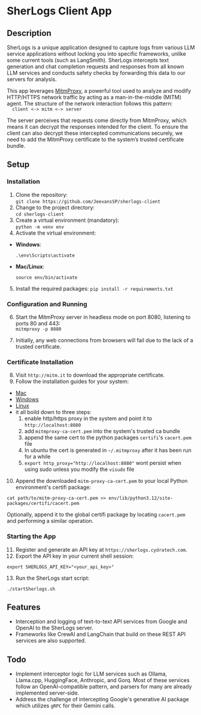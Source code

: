 # SherLogs Client App

## Description

SherLogs is a unique application designed to capture logs from various LLM service applications without locking you into specific frameworks, unlike some current tools (such as LangSmith). SherLogs intercepts text generation and chat completion requests and responses from all known LLM services and conducts safety checks by forwarding this data to our servers for analysis.

This app leverages [MitmProxy](https://mitmproxy.org/), a powerful tool used to analyze and modify HTTP/HTTPS network traffic by acting as a man-in-the-middle (MITM) agent. The structure of the network interaction follows this pattern:  
 `   client <-> mitm <-> server  
  `

The server perceives that requests come directly from MitmProxy, which means it can decrypt the responses intended for the client. To ensure the client can also decrypt these intercepted communications securely, we need to add the MitmProxy certificate to the system’s trusted certificate bundle.

## Setup

### Installation

1. Clone the repository:  
   `git clone https://github.com/JeevansSP/sherlogs-client`
2. Change to the project directory:  
   `cd sherlogs-client`
3. Create a virtual environment (mandatory):  
   `python -m venv env`
4. Activate the virtual environment:

- **Windows**:
  ```
  .\env\Scripts\activate
  ```
- **Mac/Linux**:
  ```
  source env/bin/activate
  ```

5. Install the required packages:
   `pip install -r requirements.txt`

### Configuration and Running

6. Start the MitmProxy server in headless mode on port 8080, listening to ports 80 and 443:  
   `mitmproxy -p 8080`

7. Initially, any web connections from browsers will fail due to the lack of a trusted certificate.

### Certificate Installation

8. Visit `http://mitm.it` to download the appropriate certificate.
9. Follow the installation guides for your system:

- [Mac](https://www.youtube.com/watch?v=7BXsaU42yok&t=525s)
- [Windows](https://www.youtube.com/watch?v=AacH2L_D2B8)
- [Linux](https://www.youtube.com/watch?v=igcsLKDfssw)
- it all boild down to three steps:
    1. enable http/https proxy in the system and point it to `http://localhost:8080`
    2. add `mitmproxy-ca-cert.pem` into the system's trusted ca bundle
    3. append the same cert to the python packages `certifi`'s `cacert.pem` file
    4. In ubuntu the cert is generated in `~/.mitmproxy` after it has been run for a while
    5. `export http_proxy="http://localhost:8080"` wont persist when using sudo unless you modify the `visudo` file
     

10. Append the downloaded `mitm-proxy-ca-cert.pem` to your local Python environment's certifi package:

```
cat path/to/mitm-proxy-ca-cert.pem >> env/lib/python3.12/site-packages/certifi/cacert.pem
```

Optionally, append it to the global certifi package by locating `cacert.pem` and performing a similar operation.

### Starting the App

11. Register and generate an API key at
    `https://sherlogs.cydratech.com`.
12. Export the API key in your current shell session:

```
export SHERLOGS_API_KEY="<your_api_key>"
```

13. Run the SherLogs start script:

```
./startSherlogs.sh
```

## Features

- Interception and logging of text-to-text API services from Google and OpenAI to the SherLogs server.
- Frameworks like CrewAI and LangChain that build on these REST API services are also supported.

## Todo

- Implement interceptor logic for LLM services such as Ollama, Llama.cpp, HuggingFace, Anthropic, and Gorq. Most of these services follow an OpenAI-compatible pattern, and parsers for many are already implemented server-side.
- Address the challenge of intercepting Google's generative AI package which utilizes `gRPC` for their Gemini calls.
